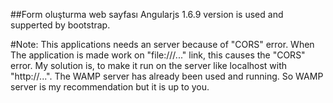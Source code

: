##Form oluşturma web sayfası
Angularjs 1.6.9 version is used and supperted by bootstrap.

#Note:
This applications needs an server because of "CORS" error. When The application is made work on "file:///..." link, this causes the "CORS" error. My solution is, to make it run on the server like localhost with "http://...". The WAMP server has already been used and running. So WAMP server is my recommendation but it is up to you.
